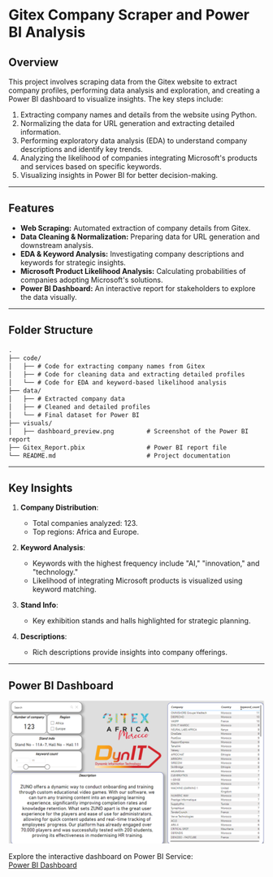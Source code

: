 # **Gitex Company Scraper and Power BI Analysis**

## **Overview**
This project involves scraping data from the Gitex website to extract company profiles, performing data analysis and exploration, and creating a Power BI dashboard to visualize insights. The key steps include:

1. Extracting company names and details from the website using Python.
2. Normalizing the data for URL generation and extracting detailed information.
3. Performing exploratory data analysis (EDA) to understand company descriptions and identify key trends.
4. Analyzing the likelihood of companies integrating Microsoft's products and services based on specific keywords.
5. Visualizing insights in Power BI for better decision-making.

---

## **Features**
- **Web Scraping:** Automated extraction of company details from Gitex.
- **Data Cleaning & Normalization:** Preparing data for URL generation and downstream analysis.
- **EDA & Keyword Analysis:** Investigating company descriptions and keywords for strategic insights.
- **Microsoft Product Likelihood Analysis:** Calculating probabilities of companies adopting Microsoft's solutions.
- **Power BI Dashboard:** An interactive report for stakeholders to explore the data visually.

---

## **Folder Structure**
```plaintext
.
├── code/
│   ├── # Code for extracting company names from Gitex
│   ├── # Code for cleaning data and extracting detailed profiles
│   └── # Code for EDA and keyword-based likelihood analysis
├── data/
│   ├── # Extracted company data
│   ├── # Cleaned and detailed profiles
│   └── # Final dataset for Power BI
├── visuals/
│   ├── dashboard_preview.png         # Screenshot of the Power BI report
├── Gitex_Report.pbix                 # Power BI report file
└── README.md                         # Project documentation
```
---
## **Key Insights**
1. **Company Distribution**:
   - Total companies analyzed: 123.
   - Top regions: Africa and Europe.

2. **Keyword Analysis**:
   - Keywords with the highest frequency include "AI," "innovation," and "technology."
   - Likelihood of integrating Microsoft products is visualized using keyword matching.

3. **Stand Info**:
   - Key exhibition stands and halls highlighted for strategic planning.

4. **Descriptions**:
   - Rich descriptions provide insights into company offerings.
---
## **Power BI Dashboard**
![Dashboard Preview](https://github.com/hichambendaoud/Gitex-Scraping-Project/blob/main/assets/dashboard_preview.png)

Explore the interactive dashboard on Power BI Service:  
[Power BI Dashboard](https://app.powerbi.com/links/TgY46y8QCm?ctid=3bd72a86-a8ea-44a6-a899-f3cccbedf027&pbi_source=linkShare)
